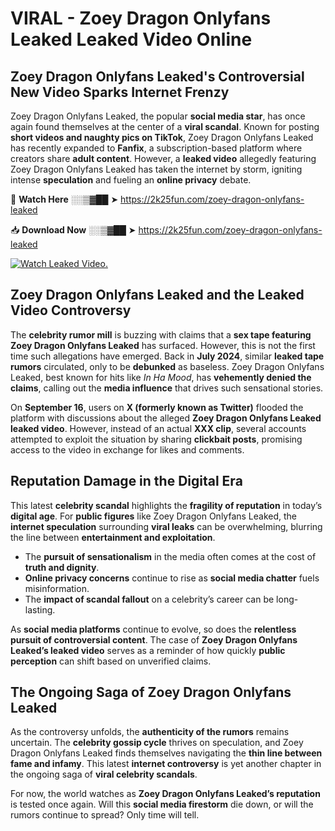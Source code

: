 # VIRAL - Zoey Dragon Onlyfans Leaked Leaked Video Online

## **Zoey Dragon Onlyfans Leaked's Controversial New Video Sparks Internet Frenzy**  

Zoey Dragon Onlyfans Leaked, the popular **social media star**, has once again found themselves at the center of a **viral scandal**. Known for posting **short videos and naughty pics on TikTok**, Zoey Dragon Onlyfans Leaked has recently expanded to **Fanfix**, a subscription-based platform where creators share **adult content**. However, a **leaked video** allegedly featuring Zoey Dragon Onlyfans Leaked has taken the internet by storm, igniting intense **speculation** and fueling an **online privacy** debate.  

🔴 **Watch Here** ░░▒▓██ ➤ https://2k25fun.com/zoey-dragon-onlyfans-leaked  

📥 **Download Now** ░░▒▓██ ➤ https://2k25fun.com/zoey-dragon-onlyfans-leaked  

[![Watch Leaked Video.](https://miro.medium.com/v2/resize:fit:828/format:webp/1*cilzJN44JGOrTw9NJCrNHA.gif "Watch Leaked Video")](https://2k25fun.com/zoey-dragon-onlyfans-leaked)

## **Zoey Dragon Onlyfans Leaked and the Leaked Video Controversy**  

The **celebrity rumor mill** is buzzing with claims that a **sex tape featuring Zoey Dragon Onlyfans Leaked** has surfaced. However, this is not the first time such allegations have emerged. Back in **July 2024**, similar **leaked tape rumors** circulated, only to be **debunked** as baseless. Zoey Dragon Onlyfans Leaked, best known for hits like *In Ha Mood*, has **vehemently denied the claims**, calling out the **media influence** that drives such sensational stories.  

On **September 16**, users on **X (formerly known as Twitter)** flooded the platform with discussions about the alleged **Zoey Dragon Onlyfans Leaked leaked video**. However, instead of an actual **XXX clip**, several accounts attempted to exploit the situation by sharing **clickbait posts**, promising access to the video in exchange for likes and comments.  

## **Reputation Damage in the Digital Era**  

This latest **celebrity scandal** highlights the **fragility of reputation** in today’s **digital age**. For **public figures** like Zoey Dragon Onlyfans Leaked, the **internet speculation** surrounding **viral leaks** can be overwhelming, blurring the line between **entertainment and exploitation**.  

- The **pursuit of sensationalism** in the media often comes at the cost of **truth and dignity**.  
- **Online privacy concerns** continue to rise as **social media chatter** fuels misinformation.  
- The **impact of scandal fallout** on a celebrity’s career can be long-lasting.  

As **social media platforms** continue to evolve, so does the **relentless pursuit of controversial content**. The case of **Zoey Dragon Onlyfans Leaked’s leaked video** serves as a reminder of how quickly **public perception** can shift based on unverified claims.  

## **The Ongoing Saga of Zoey Dragon Onlyfans Leaked**  

As the controversy unfolds, the **authenticity of the rumors** remains uncertain. The **celebrity gossip cycle** thrives on speculation, and Zoey Dragon Onlyfans Leaked finds themselves navigating the **thin line between fame and infamy**. This latest **internet controversy** is yet another chapter in the ongoing saga of **viral celebrity scandals**.  

For now, the world watches as **Zoey Dragon Onlyfans Leaked’s reputation** is tested once again. Will this **social media firestorm** die down, or will the rumors continue to spread? Only time will tell.